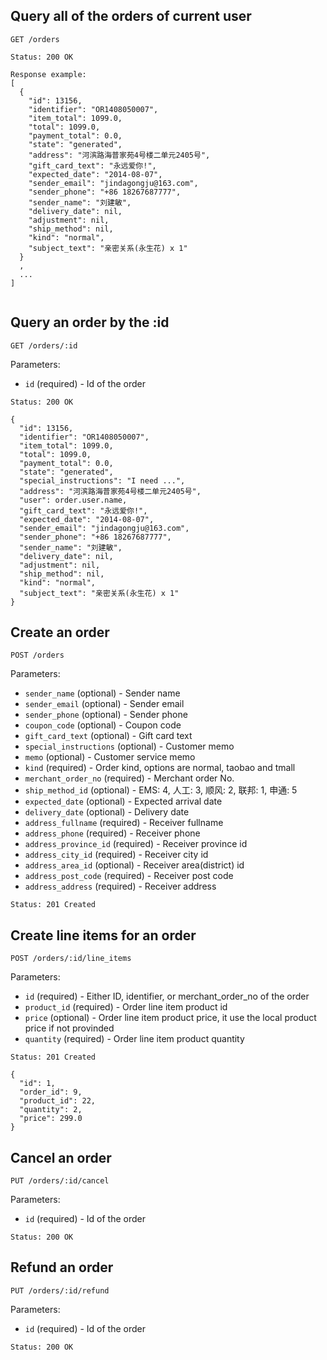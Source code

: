 ## Query all of the orders of current user

```
GET /orders
```

```
Status: 200 OK

Response example:
[
  {
    "id": 13156, 
    "identifier": "OR1408050007", 
    "item_total": 1099.0,
    "total": 1099.0,
    "payment_total": 0.0, 
    "state": "generated", 
    "address": "河滨路海普家苑4号楼二单元2405号", 
    "gift_card_text": "永远爱你!", 
    "expected_date": "2014-08-07", 
    "sender_email": "jindagongju@163.com", 
    "sender_phone": "+86 18267687777", 
    "sender_name": "刘建敏", 
    "delivery_date": nil, 
    "adjustment": nil,
    "ship_method": nil, 
    "kind": "normal", 
    "subject_text": "亲密关系(永生花) x 1"
  }
  ,
  ...
]
 
```

## Query an order by the :id

```
GET /orders/:id
```

Parameters:

+ `id` (required)                   - Id of the order 

```
Status: 200 OK

{
  "id": 13156, 
  "identifier": "OR1408050007", 
  "item_total": 1099.0,
  "total": 1099.0,
  "payment_total": 0.0, 
  "state": "generated", 
  "special_instructions": "I need ...", 
  "address": "河滨路海普家苑4号楼二单元2405号", 
  "user": order.user.name, 
  "gift_card_text": "永远爱你!", 
  "expected_date": "2014-08-07", 
  "sender_email": "jindagongju@163.com", 
  "sender_phone": "+86 18267687777", 
  "sender_name": "刘建敏", 
  "delivery_date": nil, 
  "adjustment": nil,
  "ship_method": nil, 
  "kind": "normal", 
  "subject_text": "亲密关系(永生花) x 1"
}
```

## Create an order

```
POST /orders
```

Parameters:

+ `sender_name` (optional)          - Sender name
+ `sender_email` (optional)         - Sender email
+ `sender_phone` (optional)         - Sender phone
+ `coupon_code` (optional)          - Coupon code
+ `gift_card_text` (optional)       - Gift card text
+ `special_instructions` (optional) - Customer memo
+ `memo` (optional)                 - Customer service memo
+ `kind` (required)                 - Order kind, options are normal, taobao and tmall
+ `merchant_order_no` (required)    - Merchant order No.
+ `ship_method_id` (optional)       - EMS: 4, 人工: 3, 顺风: 2, 联邦: 1, 申通: 5
+ `expected_date` (optional)        - Expected arrival date
+ `delivery_date` (optional)        - Delivery date
+ `address_fullname` (required)     - Receiver fullname
+ `address_phone` (required)        - Receiver phone
+ `address_province_id` (required)  - Receiver province id
+ `address_city_id` (required)      - Receiver city id
+ `address_area_id` (optional)      - Receiver area(district) id
+ `address_post_code` (required)    - Receiver post code
+ `address_address` (required)      - Receiver address

```
Status: 201 Created
```

## Create line items for an order

```
POST /orders/:id/line_items
```

Parameters:

+ `id` (required)                   - Either ID, identifier, or merchant_order_no of the order
+ `product_id` (required)           - Order line item product id
+ `price` (optional)                - Order line item product price, it use the local product price if not provinded
+ `quantity` (required)             - Order line item product quantity

```
Status: 201 Created

{
  "id": 1,
  "order_id": 9,
  "product_id": 22,
  "quantity": 2,
  "price": 299.0
}
```

## Cancel an order

```
PUT /orders/:id/cancel
```

Parameters:

+ `id` (required)                    - Id of the order

```
Status: 200 OK
```

## Refund an order

```
PUT /orders/:id/refund
```

Parameters:

+ `id` (required)                    - Id of the order

```
Status: 200 OK
```
